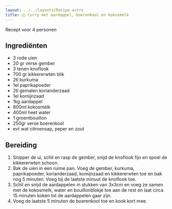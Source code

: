 ```yaml
---
layout: ../../layouts/Recipe.astro
title: Ⓥ Curry met aardappel, boerenkool en kokosmelk
---
```



R﻿ecept voor 4 personen

## Ingrediënten

* 3﻿ rode uien
* 2﻿0 gr verse gember
* 3﻿ tenen knoflook
* 7﻿00 gr kikkererwten blik
* 2﻿tl kurkuma
* 1﻿el paprikapoeder
* 2﻿tl gemalen korianderzaad
* 1﻿el komijnzaad
* 1﻿kg aardappel
* 8﻿00ml kokosmelk
* 4﻿00ml heet water
* 1﻿ groentbouillon
* 2﻿50gr verse boerenkool
* e﻿vt wat citroensap, peper en zout



## Bereiding

1. S﻿nipper de ui, schil en rasp de gember, snijd de knoflook fijn en spoel de kikkererwten schoon.
2. B﻿ak de uien in een ruime pan. Voeg de gember, kurkuma, paprikapoeder, korianderzaad, komijnzaad en kikkererwten toe en bak nog 5 minuten. Voeg bij de laatste minuut de knoflook toe.
3. S﻿chil en snijd de aardappelen in stukken van 3x3cm en voeg ze samen met de kokosmelk, water en bouillonblokje toe aan de rest en laat circa 15 minuten koken tot de aardappelen gaar zijn. 
4. V﻿oeg de laatste 5 minuten de boerenkool toe en kook kort mee.